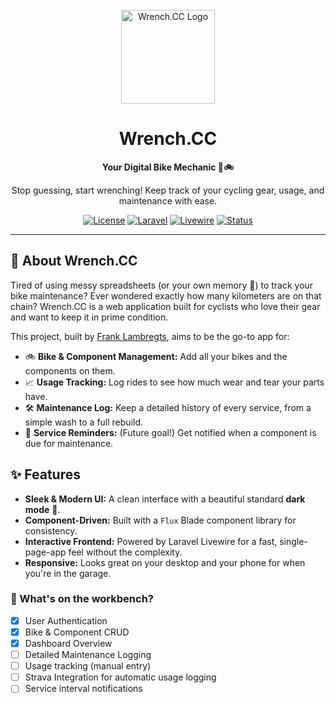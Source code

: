 <div align="center">
  <br />
  <img src="https://raw.githubusercontent.com/Frank-L93/wrenchcc/main/public/logo.svg" alt="Wrench.CC Logo" width="150">
  <br />
  <h1>Wrench.CC</h1>
  <p><strong>Your Digital Bike Mechanic 🔧🚲</strong></p>
  <p>Stop guessing, start wrenching! Keep track of your cycling gear, usage, and maintenance with ease.</p>

  <p>
    <a href="https://github.com/Frank-L93/wrenchcc/blob/main/LICENSE"><img src="https://img.shields.io/badge/license-AGPL--3.0-blue.svg" alt="License"></a>
    <a href="#"><img src="https://img.shields.io/badge/Laravel-11.x-FF2D20?logo=laravel" alt="Laravel"></a>
    <a href="#"><img src="https://img.shields.io/badge/Livewire-3.x-FB70A9?logo=livewire" alt="Livewire"></a>
    <a href="#"><img src="https://img.shields.io/badge/status-in%20development-orange" alt="Status"></a>
  </p>
</div>

---

## 👋 About Wrench.CC

Tired of using messy spreadsheets (or your own memory 🧠) to track your bike maintenance? Ever wondered exactly how many kilometers are on that chain? Wrench.CC is a web application built for cyclists who love their gear and want to keep it in prime condition.

This project, built by [Frank Lambregts](https://github.com/Frank-L93), aims to be the go-to app for:

-   🚲 **Bike & Component Management:** Add all your bikes and the components on them.
-   📈 **Usage Tracking:** Log rides to see how much wear and tear your parts have.
-   🛠️ **Maintenance Log:** Keep a detailed history of every service, from a simple wash to a full rebuild.
-   🔔 **Service Reminders:** (Future goal!) Get notified when a component is due for maintenance.

## ✨ Features

-   **Sleek & Modern UI:** A clean interface with a beautiful standard **dark mode** 🌙.
-   **Component-Driven:** Built with a `Flux` Blade component library for consistency.
-   **Interactive Frontend:** Powered by Laravel Livewire for a fast, single-page-app feel without the complexity.
-   **Responsive:** Looks great on your desktop and your phone for when you're in the garage.

### 🚧 What's on the workbench?

-   [x] User Authentication
-   [x] Bike & Component CRUD
-   [x] Dashboard Overview
-   [ ] Detailed Maintenance Logging
-   [ ] Usage tracking (manual entry)
-   [ ] Strava Integration for automatic usage logging
-   [ ] Service interval notifications
